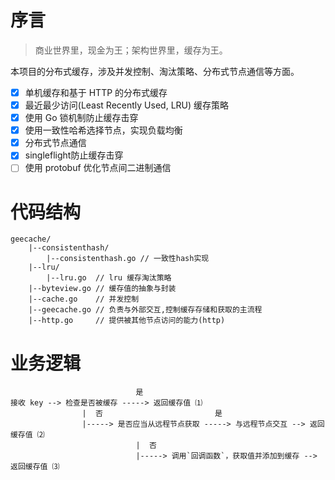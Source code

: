 # 序言
> 商业世界里，现金为王；架构世界里，缓存为王。

本项目的分布式缓存，涉及并发控制、淘汰策略、分布式节点通信等方面。

* [x] 单机缓存和基于 HTTP 的分布式缓存 
* [x] 最近最少访问(Least Recently Used, LRU) 缓存策略
* [x] 使用 Go 锁机制防止缓存击穿
* [x] 使用一致性哈希选择节点，实现负载均衡
* [x] 分布式节点通信
* [x] singleflight防止缓存击穿
* [ ] 使用 protobuf 优化节点间二进制通信

# 代码结构

```shell
geecache/
    |--consistenthash/
        |--consistenthash.go // 一致性hash实现
    |--lru/
        |--lru.go  // lru 缓存淘汰策略
    |--byteview.go // 缓存值的抽象与封装
    |--cache.go    // 并发控制
    |--geecache.go // 负责与外部交互,控制缓存存储和获取的主流程
    |--http.go     // 提供被其他节点访问的能力(http)
```

# 业务逻辑
```shell
                            是
接收 key --> 检查是否被缓存 -----> 返回缓存值 ⑴
                |  否                         是
                |-----> 是否应当从远程节点获取 -----> 与远程节点交互 --> 返回缓存值 ⑵
                            |  否
                            |-----> 调用`回调函数`，获取值并添加到缓存 --> 返回缓存值 ⑶
```
